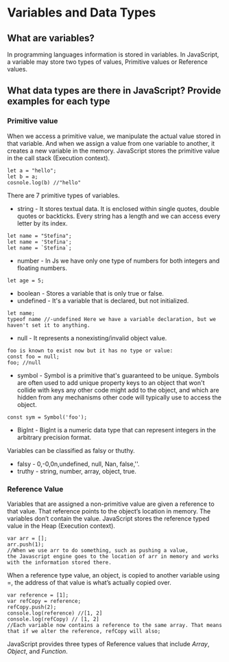 # Variables and Data Types

## What are variables?

In programming languages information is stored in variables. In JavaScript, a variable may store two types of values, Primitive values or Reference values. <br>


## What data types are there in JavaScript? Provide examples for each type

### Primitive value

When we access a primitive value, we manipulate the actual value stored in that variable. And when we assign a value from one variable to another, it creates a new variable in the memory. JavaScript stores the primitive value in the call stack (Execution context). 
```
let a = "hello";
let b = a; 
cosnole.log(b) //"hello"
```
There are 7 primitive types of variables. 
* string - It stores textual data. It is enclosed within single quotes, double quotes or backticks. 
  Every string has a length and we can access every letter by its index.
```
let name = "Stefina";
let name = 'Stefina';
let name = `Stefina`;

``` 
* number - In Js we have only one type of numbers for both integers and floating numbers.
```
let age = 5;
``` 
* boolean - Stores a variable that is only true or false.
* undefined - It's a variable that is declared, but not initialized. 
```
let name;
typeof name //-undefined Here we have a variable declaration, but we haven't set it to anything.
```
* null - It represents a nonexisting/invalid object value.
```
foo is known to exist now but it has no type or value:
const foo = null;
foo; //null
```
* symbol - Symbol is a primitive that's guaranteed to be unique. Symbols are often used to add unique property keys to an object that won't collide with keys any other code might add to the object, and which are hidden from any mechanisms other code will typically use to access the object.
```
const sym = Symbol('foo');
``` 
* BigInt - BigInt is a numeric data type that can represent integers in the arbitrary precision format.

Variables can be classified as falsy or thuthy.<br>
* falsy - 0,-0,0n,undefined, null, Nan, false,''.
* truthy - string, number, array, object, true.
 
### Reference Value

Variables that are assigned a non-primitive value are given a reference to that value. That reference points to the object’s location in memory. The variables don’t contain the value. JavaScript stores the reference typed value in the Heap (Execution context). 
```
var arr = [];
arr.push(1);
//When we use arr to do something, such as pushing a value,
the Javascript engine goes to the location of arr in memory and works with the information stored there.
```

When a reference type value, an object, is copied to another variable using =, the address of that value is what’s actually copied over.
```
var reference = [1];
var refCopy = reference; 
refCopy.push(2);
console.log(reference) //[1, 2]
console.log(refCopy) // [1, 2]
//Each variable now contains a reference to the same array. That means that if we alter the reference, refCopy will also;
```

JavaScript provides three types of Reference values that include *Array*, *Object*, and *Function*. 
